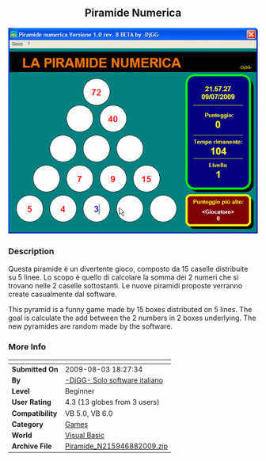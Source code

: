 ﻿<div align="center">

## Piramide Numerica

<img src="PIC200988652492288.gif">
</div>

### Description

Questa piramide &#232; un divertente gioco, composto da 15 caselle distribuite su 5 linee. Lo scopo &#232; quello di calcolare la somma dei 2 numeri che si trovano nelle 2 caselle sottostanti. Le nuove piramidi proposte verranno create casualmente dal software.

This pyramid is a funny game made by 15 boxes distributed on 5 lines. The goal is calculate the add between the 2 numbers in 2 boxes underlying. The new pyramides are random made by the software.
 
### More Info
 


<span>             |<span>
---                |---
**Submitted On**   |2009-08-03 18:27:34
**By**             |[\-DjGG\- Solo software italiano](https://github.com/Planet-Source-Code/PSCIndex/blob/master/ByAuthor/djgg-solo-software-italiano.md)
**Level**          |Beginner
**User Rating**    |4.3 (13 globes from 3 users)
**Compatibility**  |VB 5\.0, VB 6\.0
**Category**       |[Games](https://github.com/Planet-Source-Code/PSCIndex/blob/master/ByCategory/games__1-38.md)
**World**          |[Visual Basic](https://github.com/Planet-Source-Code/PSCIndex/blob/master/ByWorld/visual-basic.md)
**Archive File**   |[Piramide\_N215946882009\.zip](https://github.com/Planet-Source-Code/djgg-solo-software-italiano-piramide-numerica__1-72341/archive/master.zip)








